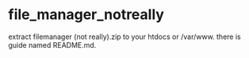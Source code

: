 # file_manager_notreally
extract filemanager (not really).zip to your htdocs or /var/www. there is guide named README.md.
